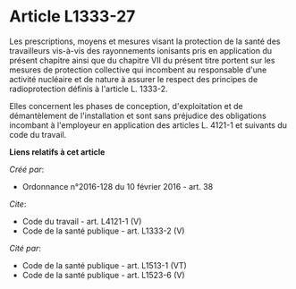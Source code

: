 # Article L1333-27

Les prescriptions, moyens et mesures visant la protection de la santé des travailleurs vis-à-vis des rayonnements ionisants
pris en application du présent chapitre ainsi que du chapitre VII du présent titre portent sur les mesures de protection
collective qui incombent au responsable d'une activité nucléaire et de nature à assurer le respect des principes de
radioprotection définis à l'article L. 1333-2. 

Elles concernent les phases de conception, d'exploitation et de démantèlement de l'installation et sont sans préjudice des
obligations incombant à l'employeur en application des articles L. 4121-1 et suivants du code du travail.

**Liens relatifs à cet article**

_Créé par_:

  - Ordonnance n°2016-128 du 10 février 2016 - art. 38

_Cite_:

  - Code du travail - art. L4121-1 (V)
  - Code de la santé publique - art. L1333-2 (V)

_Cité par_:

  - Code de la santé publique - art. L1513-1 (VT)
  - Code de la santé publique - art. L1523-6 (V)
